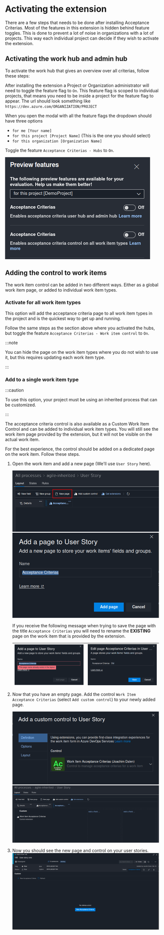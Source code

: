# Activating the extension

There are a few steps that needs to be done after installing Acceptance Criterias. Most of the features in this extension is hidden behind feature toggles. This is done to prevent a lot of noise in organizations with a lot of projects. This way each individual project can decide if they wish to activate the extension.

## Activating the work hub and admin hub

To activate the work hub that gives an overview over all criterias, follow these steps:

After installing the extension a Project or Organization administrator will need to toggle the feature flag to `On`. This feature flag is scoped to individual projects, that means you need to be inside a project for the feature flag to appear. The url should look something like `https://dev.azure.com/ORGANIZATION/PROJECT`

When you open the modal with all the feature flags the dropdown should have three options

- `for me [Your name]`
- `for this project [Project Name]` (This is the one you should select)
- `for this organization [Organization Name]`

Toggle the feature `Acceptance Criterias - Hubs` to `On`.

![Feature Toggle](/img/acceptance-criterias/preview-feature.png)

## Adding the control to work items

The work item control can be added in two different ways. Either as a global work item page, or added to individual work item types.

### Activate for all work item types

This option will add the acceptance criteria page to all work item types in the project and is the quickest way to get up and running.

Follow the same steps as the section above where you activated the hubs, but toggle the feature `Acceptance Criterias - Work item control` to `On`.

:::note

You can hide the page on the work item types where you do not wish to use it, but this requires updating each work item type.

:::

### Add to a single work item type

:::caution

To use this option, your project must be using an inherited process that can be customized.

:::

The acceptance criteria control is also available as a Custom Work Item Control and can be added to individual work item types. You will still see the work item page provided by the extension, but it will not be visible on the actual work item.

For the best experience, the control should be added on a dedicated page on the work item. Follow these steps.

1. Open the work item and add a new page (We'll use `User Story` here).

   ![](/img/acceptance-criterias/edit-work-item.png)
   ![](/img/acceptance-criterias/new-control-page.png)

   If you receive the following message when trying to save the page with the title `Acceptance Criterias` you will need to rename the **EXISTING** page on the work item that is provided by the extension.

   | ![Config one](/img/acceptance-criterias/control-page-error.png) | ![Config one](/img/acceptance-criterias/control-page-rename.png) |
   | --------------------------------------------------------------- | ---------------------------------------------------------------- |

2. Now that you have an empty page. Add the control `Work Item Acceptance Criterias` (select `Add custom control`) to your newly added page.

   ![](/img/acceptance-criterias/add-custom-control.png)
   ![](/img/acceptance-criterias/control-added.png)

3. Now you should see the new page and control on your user stories.
    ![](/img/acceptance-criterias/work-item-custom-page.png)
